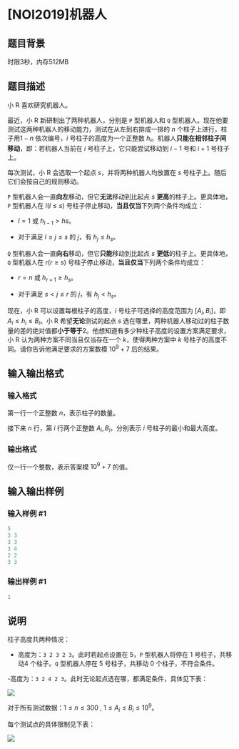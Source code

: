 # [NOI2019]机器人

## 题目背景

时限3秒，内存512MB

## 题目描述

小 R 喜欢研究机器人。

最近，小 R 新研制出了两种机器人，分别是 `P` 型机器人和 `Q` 型机器人。现在他要测试这两种机器人的移动能力，测试在从左到右排成一排的 $n$ 个柱子上进行，柱子用$1 - n$ 依次编号，$i$ 号柱子的高度为一个正整数 $h_i$。机器人**只能在相邻柱子间移动**，即：若机器人当前在 $i$ 号柱子上，它只能尝试移动到 $i - 1$ 号和 $i + 1$ 号柱子上。

每次测试，小 R 会选取一个起点 $s$，并将两种机器人均放置在 $s$ 号柱子上。随后它们会按自己的规则移动。

`P` 型机器人会一直**向左**移动，但它**无法**移动到比起点 $s$ **更高**的柱子上。更具体地，`P` 型机器人在 $l (l \leq s)$ 号柱子停止移动，**当且仅当**下列两个条件均成立：

- $l = 1$ 或 $h_{l-1} > hs$。

- 对于满足 $l \leq j \leq s$ 的 $j$，有 $h_j \leq h_s$。

`Q` 型机器人会一直**向右**移动，但它**只能**移动到比起点 $s$ **更低**的柱子上。更具体地，`Q` 型机器人在 $r (r \geq s)$ 号柱子停止移动，**当且仅当**下列两个条件均成立：

- $r = n$ 或 $h_{r+1} \geq h_s$。

- 对于满足 $s < j \leq r$ 的 $j$，有 $h_j < h_s$。

现在，小 R 可以设置每根柱子的高度，$i$ 号柱子可选择的高度范围为 $[A_i, B_i]$，即$A_i \leq h_i \leq B_i$。小 R 希望**无论**测试的起点 $s$ 选在哪里，两种机器人移动过的柱子数量的差的绝对值都**小于等于**$2$。他想知道有多少种柱子高度的设置方案满足要求，小 R 认为两种方案不同当且仅当存在一个 $k$，使得两种方案中 $k$ 号柱子的高度不同。请你告诉他满足要求的方案数模 $10^9 + 7$ 后的结果。

## 输入输出格式

### 输入格式

第一行一个正整数 $n$，表示柱子的数量。

接下来 $n$ 行，第 $i$ 行两个正整数 $A_i, B_i$，分别表示 $i$ 号柱子的最小和最大高度。

### 输出格式

仅一行一个整数，表示答案模 $10^9 + 7$ 的值。

## 输入输出样例

### 输入样例 #1

```cpp
5
3 3
3 3
3 4
2 2
3 3
```


### 输出样例 #1

```cpp
1
```


## 说明

柱子高度共两种情况：

- 高度为：`3 2 3 2 3`。此时若起点设置在 $5$，`P` 型机器人将停在 $1$ 号柱子，共移动$4$ 个柱子。`Q` 型机器人停在 $5$ 号柱子，共移动 $0$ 个柱子，不符合条件。

-高度为：`3 2 4 2 3`。此时无论起点选在哪，都满足条件，具体见下表：

![](https://i.loli.net/2019/07/16/5d2d24b46d10396030.png)

对于所有测试数据：$1 \leq n \leq 300$ , $1 \leq A_i \leq B_i \leq 10^9$。

每个测试点的具体限制见下表：

![](https://i.loli.net/2019/07/16/5d2d24f22758b46470.png)

